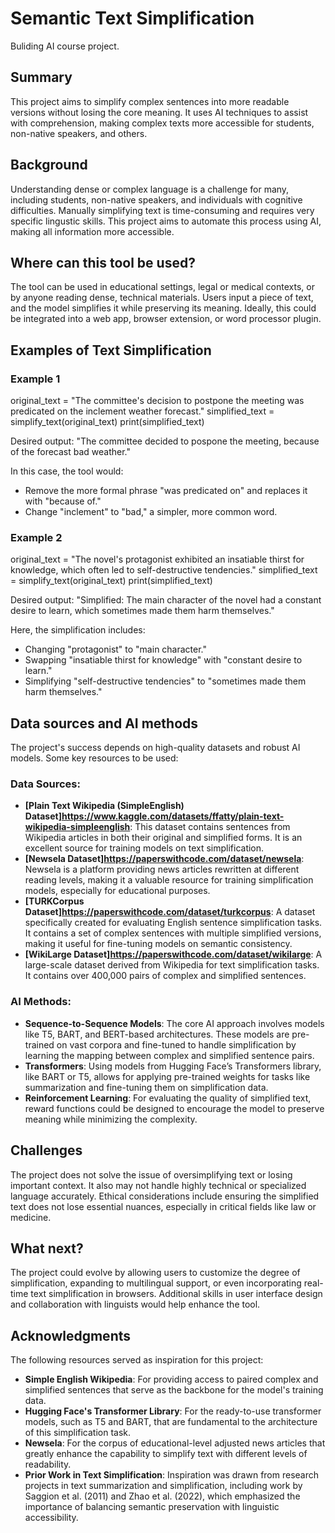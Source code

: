 <!-- This is the markdown template for the final project of the Building AI course, 
created by Reaktor Innovations and University of Helsinki. 
Copy the template, paste it to your GitHub README and edit! -->

# Semantic Text Simplification

Buliding AI course project.

## Summary

This project aims to simplify complex sentences into more readable versions without losing the core meaning. It uses AI techniques to assist with comprehension, making complex texts more accessible for students, non-native speakers, and others.

## Background

Understanding dense or complex language is a challenge for many, including students, non-native speakers, and individuals with cognitive difficulties. Manually simplifying text is time-consuming and requires very specific lingustic skills. This project aims to automate this process using AI, making all information more accessible.

## Where can this tool be used?

The tool can be used in educational settings, legal or medical contexts, or by anyone reading dense, technical materials. Users input a piece of text, and the model simplifies it while preserving its meaning. Ideally, this could be integrated into a web app, browser extension, or word processor plugin.

## Examples of Text Simplification

### Example 1

original_text = "The committee's decision to postpone the meeting was predicated on the inclement weather forecast."
simplified_text = simplify_text(original_text)
print(simplified_text)

Desired output: "The committee decided to pospone the meeting, because of the forecast bad weather."

In this case, the tool would:
* Remove the more formal phrase "was predicated on" and replaces it with "because of."
* Change "inclement" to "bad," a simpler, more common word.

### Example 2

original_text = "The novel's protagonist exhibited an insatiable thirst for knowledge, which often led to self-destructive tendencies."
simplified_text = simplify_text(original_text)
print(simplified_text)

Desired output: "Simplified: The main character of the novel had a constant desire to learn, which sometimes made them harm themselves."

Here, the simplification includes:
* Changing "protagonist" to "main character."
* Swapping "insatiable thirst for knowledge" with "constant desire to learn."
* Simplifying "self-destructive tendencies" to "sometimes made them harm themselves."

## Data sources and AI methods

The project's success depends on high-quality datasets and robust AI models. Some key resources to be used:

### Data Sources:

* **[Plain Text Wikipedia (SimpleEnglish) Dataset]https://www.kaggle.com/datasets/ffatty/plain-text-wikipedia-simpleenglish**: This dataset contains sentences from Wikipedia articles in both their original and simplified forms. It is an excellent source for training models on text simplification.
* **[Newsela Dataset]https://paperswithcode.com/dataset/newsela**: Newsela is a platform providing news articles rewritten at different reading levels, making it a valuable resource for training simplification models, especially for educational purposes.
* **[TURKCorpus Dataset]https://paperswithcode.com/dataset/turkcorpus**: A dataset specifically created for evaluating English sentence simplification tasks. It contains a set of complex sentences with multiple simplified versions, making it useful for fine-tuning models on semantic consistency.
* **[WikiLarge Dataset]https://paperswithcode.com/dataset/wikilarge**: A large-scale dataset derived from Wikipedia for text simplification tasks. It contains over 400,000 pairs of complex and simplified sentences.

### AI Methods:

* **Sequence-to-Sequence Models**: The core AI approach involves models like T5, BART, and BERT-based architectures. These models are pre-trained on vast corpora and fine-tuned to handle simplification by learning the mapping between complex and simplified sentence pairs.
* **Transformers**: Using models from Hugging Face’s Transformers library, like BART or T5, allows for applying pre-trained weights for tasks like summarization and fine-tuning them on simplification data.
* **Reinforcement Learning**: For evaluating the quality of simplified text, reward functions could be designed to encourage the model to preserve meaning while minimizing the complexity.

## Challenges

The project does not solve the issue of oversimplifying text or losing important context. It also may not handle highly technical or specialized language accurately. Ethical considerations include ensuring the simplified text does not lose essential nuances, especially in critical fields like law or medicine.

## What next?

The project could evolve by allowing users to customize the degree of simplification, expanding to multilingual support, or even incorporating real-time text simplification in browsers. Additional skills in user interface design and collaboration with linguists would help enhance the tool.

## Acknowledgments

The following resources served as inspiration for this project:

* **Simple English Wikipedia**: For providing access to paired complex and simplified sentences that serve as the backbone for the model's training data.
* **Hugging Face's Transformer Library**: For the ready-to-use transformer models, such as T5 and BART, that are fundamental to the architecture of this simplification task.
* **Newsela**: For the corpus of educational-level adjusted news articles that greatly enhance the capability to simplify text with different levels of readability.
* **Prior Work in Text Simplification**: Inspiration was drawn from research projects in text summarization and simplification, including work by Saggion et al. (2011) and Zhao et al. (2022), which emphasized the importance of balancing semantic preservation with linguistic accessibility.
